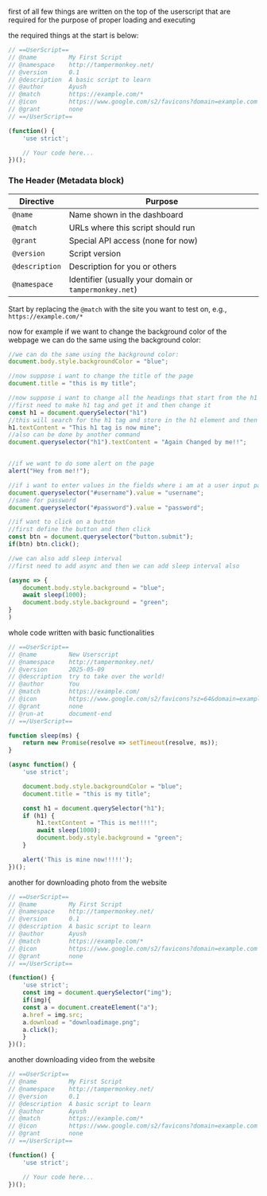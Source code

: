 first of all few things are written on the top of the userscript that are required for the purpose of proper loading and executing

the required things at the start is below:
```javascript
// ==UserScript==
// @name         My First Script
// @namespace    http://tampermonkey.net/
// @version      0.1
// @description  A basic script to learn
// @author       Ayush
// @match        https://example.com/*
// @icon         https://www.google.com/s2/favicons?domain=example.com
// @grant        none
// ==/UserScript==

(function() {
    'use strict';

    // Your code here...
})();
```
### The Header (Metadata block)

|Directive|Purpose|
|---|---|
|`@name`|Name shown in the dashboard|
|`@match`|URLs where this script should run|
|`@grant`|Special API access (none for now)|
|`@version`|Script version|
|`@description`|Description for you or others|
|`@namespace`|Identifier (usually your domain or `tampermonkey.net`)|

 Start by replacing the `@match` with the site you want to test on, e.g., `https://example.com/*`

now for example if we want to change the background color of the webpage we can do the same using the background color:
```javascript
//we can do the same using the background color:
document.body.style.backgroundColor = "blue";

//now suppose i want to change the title of the page 
document.title = "this is my title";

//now suppose i want to change all the headings that start from the h1 tag
//first need to make h1 tag and get it and then change it
const h1 = document.querySelector("h1")
//this will search for the h1 tag and store in the h1 element and then
h1.textContent = "This h1 tag is now mine";
//also can be done by another command
document.queryselector("h1").textContent = "Again Changed by me!!";


//if we want to do some alert on the page 
alert("Hey from me!!");

//if i want to enter values in the fields where i am at a user input page i can also do the inputs
document.queryselector("#username").value = "username";
//same for password
document.queryselector("#password").value = "password";

//if want to click on a button 
//first define the button and then click
const btn = document.queryselector("button.submit");
if(btn) btn.click();

//we can also add sleep interval 
//first need to add async and then we can add sleep interval also 

(async => {
	document.body.style.background = "blue";
	await sleep(1000);
	document.body.style.background = "green";
}
)
```


whole code written with basic functionalities 
```javascript
// ==UserScript==
// @name         New Userscript
// @namespace    http://tampermonkey.net/
// @version      2025-05-09
// @description  try to take over the world!
// @author       You
// @match        https://example.com/
// @icon         https://www.google.com/s2/favicons?sz=64&domain=example.com
// @grant        none
// @run-at       document-end
// ==/UserScript==

function sleep(ms) {
    return new Promise(resolve => setTimeout(resolve, ms));
}

(async function() {
    'use strict';

    document.body.style.backgroundColor = "blue";
    document.title = "this is my title";

    const h1 = document.querySelector("h1");
    if (h1) {
        h1.textContent = "This is me!!!!";
        await sleep(1000);
        document.body.style.background = "green";
    }

    alert('This is mine now!!!!!');
})();

```


another for downloading photo from the website
```js
// ==UserScript==
// @name         My First Script
// @namespace    http://tampermonkey.net/
// @version      0.1
// @description  A basic script to learn
// @author       Ayush
// @match        https://example.com/*
// @icon         https://www.google.com/s2/favicons?domain=example.com
// @grant        none
// ==/UserScript==

(function() {
    'use strict';
	const img = document.querySelector("img");
	if(img){
	const a = document.createElement("a");
	a.href = img.src;
	a.download = "downloadimage.png";
	a.click();
	}
})();
```
another downloading video from the website
```js
// ==UserScript==
// @name         My First Script
// @namespace    http://tampermonkey.net/
// @version      0.1
// @description  A basic script to learn
// @author       Ayush
// @match        https://example.com/*
// @icon         https://www.google.com/s2/favicons?domain=example.com
// @grant        none
// ==/UserScript==

(function() {
    'use strict';

    // Your code here...
})();
```